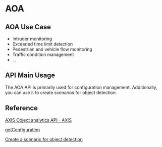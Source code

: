 # AOA

## AOA Use Case
* Intruder monitoring
* Exceeded time limit detection
* Pedestrian and vehicle flow monitoring
* Traffic condition management
* ...

## API Main Usage
The AOA API is primarily used for configuration management. Additionally, you can use it to create scenarios for object detection.

## Reference
[AXIS Object analytics API - AXIS](https://developer.axis.com/vapix/applications/axis-object-analytics-api#getconfiguration)

[getConfiguration](https://developer.axis.com/vapix/applications/axis-object-analytics-api#getconfiguration)

[Create a scenario for object detection](https://developer.axis.com/vapix/applications/axis-object-analytics-api#create-a-scenario-for-object-detection)
